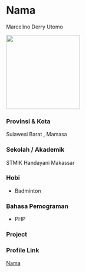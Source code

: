 # Nama
Marcelino Derry Utomo

<img src="https://static.vecteezy.com/ti/vecteur-libre/p1/2484921-avatar-dessin-anime-design-gratuit-vectoriel.jpg" width="200" height="200" align="center"/>

### Provinsi & Kota

Sulawesi Barat , Mamasa

### Sekolah / Akademik

STMIK Handayani Makassar

### Hobi

- Badminton


### Bahasa Pemograman 

- PHP

### Project



### Profile Link

[Nama](https://github.com/Marcelinoderry)
